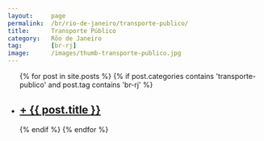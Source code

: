 ```yaml
---
layout:     page
permalink:  /br/rio-de-janeiro/transporte-publico/
title:      Transporte Público
category:   Rõo de Janeiro
tag:        [br-rj]
image:      /images/thumb-transporte-publico.jpg
---
```

<div class="home">
  <ul class="post-list">
  {% for post in site.posts %}
    {% if post.categories contains 'transporte-publico' and post.tag contains 'br-rj' %}
    <li>
      <h2><a class="post-link" href="{{ post.url | prepend: site.baseurl }}">+ {{ post.title }}</a></h2>
    </li>
    {% endif %}
  {% endfor %}
  </ul>
</div>